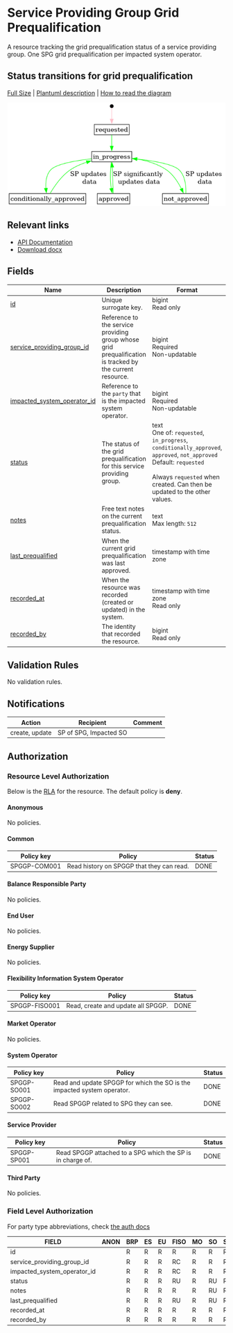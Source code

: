 # Service Providing Group Grid Prequalification

A resource tracking the grid prequalification status of a service providing
group. One SPG grid prequalification per impacted system operator.

## Status transitions for grid prequalification

[Full Size](../diagrams/service_providing_group_prequalification_status.png)
|
[Plantuml description](../diagrams/service_providing_group_prequalification_status.plantuml)
|
[How to read the diagram](./index.md#status)

![Service Providing Group prequalification](../diagrams/service_providing_group_prequalification_status.png)

## Relevant links

* [API Documentation](../api/v0/index.html#/operations/list_service_providing_group_grid_prequalification)
* [Download docx](../download/service_providing_group_grid_prequalification.docx)

## Fields

| Name                                                                                                                  | Description                                                                                              | Format                                                                                                                                                                                                        | Reference                                                         |
|-----------------------------------------------------------------------------------------------------------------------|----------------------------------------------------------------------------------------------------------|---------------------------------------------------------------------------------------------------------------------------------------------------------------------------------------------------------------|-------------------------------------------------------------------|
| <a name="field-id" href="#field-id">id</a>                                                                            | Unique surrogate key.                                                                                    | bigint<br/>Read only                                                                                                                                                                                          |                                                                   |
| <a name="field-service_providing_group_id" href="#field-service_providing_group_id">service_providing_group_id</a>    | Reference to the service providing group whose grid prequalification is tracked by the current resource. | bigint<br/>Required<br/>Non-updatable                                                                                                                                                                         | [service_providing_group.id](service_providing_group.md#field-id) |
| <a name="field-impacted_system_operator_id" href="#field-impacted_system_operator_id">impacted_system_operator_id</a> | Reference to the `party` that is the impacted system operator.                                           | bigint<br/>Required<br/>Non-updatable                                                                                                                                                                         | [party.id](party.md#field-id)                                     |
| <a name="field-status" href="#field-status">status</a>                                                                | The status of the grid prequalification for this service providing group.                                | text<br/>One of: `requested`, `in_progress`, `conditionally_approved`, `approved`, `not_approved`<br/>Default: `requested`<br/><br/>Always `requested` when created. Can then be updated to the other values. |                                                                   |
| <a name="field-notes" href="#field-notes">notes</a>                                                                   | Free text notes on the current prequalification status.                                                  | text<br/>Max length: `512`                                                                                                                                                                                    |                                                                   |
| <a name="field-last_prequalified" href="#field-last_prequalified">last_prequalified</a>                               | When the current grid prequalification was last approved.                                                | timestamp with time zone                                                                                                                                                                                      |                                                                   |
| <a name="field-recorded_at" href="#field-recorded_at">recorded_at</a>                                                 | When the resource was recorded (created or updated) in the system.                                       | timestamp with time zone<br/>Read only                                                                                                                                                                        |                                                                   |
| <a name="field-recorded_by" href="#field-recorded_by">recorded_by</a>                                                 | The identity that recorded the resource.                                                                 | bigint<br/>Read only                                                                                                                                                                                          |                                                                   |

## Validation Rules

No validation rules.

## Notifications

| Action         | Recipient              | Comment |
|----------------|------------------------|---------|
| create, update | SP of SPG, Impacted SO |         |

## Authorization

### Resource Level Authorization

Below is the [RLA](../technical/auth.md#resource-level-authorization-rla) for the
resource. The default policy is **deny**.

#### Anonymous

No policies.

#### Common

| Policy key   | Policy                                    | Status |
|--------------|-------------------------------------------|--------|
| SPGGP-COM001 | Read history on SPGGP that they can read. | DONE   |

#### Balance Responsible Party

No policies.

#### End User

No policies.

#### Energy Supplier

No policies.

#### Flexibility Information System Operator

| Policy key    | Policy                             | Status |
|---------------|------------------------------------|--------|
| SPGGP-FISO001 | Read, create and update all SPGGP. | DONE   |

#### Market Operator

No policies.

#### System Operator

| Policy key  | Policy                                                                  | Status |
|-------------|-------------------------------------------------------------------------|--------|
| SPGGP-SO001 | Read and update SPGGP for which the SO is the impacted system operator. | DONE   |
| SPGGP-SO002 | Read SPGGP related to SPG they can see.                                 | DONE   |

#### Service Provider

| Policy key  | Policy                                                     | Status |
|-------------|------------------------------------------------------------|--------|
| SPGGP-SP001 | Read SPGGP attached to a SPG which the SP is in charge of. | DONE   |

#### Third Party

No policies.

### Field Level Authorization

For party type abbreviations, check [the auth docs](../technical/auth.md#party-market-actors)

| FIELD                       | ANON | BRP | ES | EU | FISO | MO | SO | SP | TP |
|-----------------------------|------|-----|----|----|------|----|----|----|----|
| id                          |      | R   | R  | R  | R    | R  | R  | R  | R  |
| service_providing_group_id  |      | R   | R  | R  | RC   | R  | R  | R  | R  |
| impacted_system_operator_id |      | R   | R  | R  | RC   | R  | R  | R  | R  |
| status                      |      | R   | R  | R  | RU   | R  | RU | R  | R  |
| notes                       |      | R   | R  | R  | R    | R  | RU | R  | R  |
| last_prequalified           |      | R   | R  | R  | RU   | R  | RU | R  | R  |
| recorded_at                 |      | R   | R  | R  | R    | R  | R  | R  | R  |
| recorded_by                 |      | R   | R  | R  | R    | R  | R  | R  | R  |
